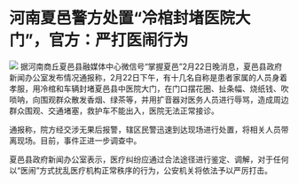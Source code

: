 # 河南夏邑警方处置“冷棺封堵医院大门”，官方：严打医闹行为

![](https://inews.gtimg.com/newsapp_bt/0/15683758905/1000)
据河南商丘夏邑县融媒体中心微信号“掌握夏邑”2月22日晚消息，夏邑县政府新闻办公室发布情况通报称，2月22日下午，有十几名自称是患者家属的人员身着孝服，用冷棺和车辆封堵夏邑县中医院大门，在门口摆花圈、扯条幅、烧纸钱、吹唢呐，向围观群众散发香烟、绿茶等，并用扩音器对医务人员进行辱骂，造成周边群众围观、交通堵塞，救护车不能出入，医院无法正常接诊。

通报称，院方经交涉无果后报警，辖区民警迅速到达现场进行处置，将相关人员带离现场。目前，事件正进一步调查中。

夏邑县政府新闻办公室表示，医疗纠纷应通过合法途径进行鉴定、调解，对于任何以“医闹”方式扰乱医疗机构正常秩序的行为，公安机关将依法予以严厉打击。

